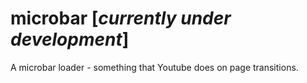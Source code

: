 # microbar [*currently under development*]
A microbar loader - something that Youtube does on page transitions.
